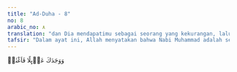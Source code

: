 ```yaml
---
title: "Ad-Duha - 8"
no: 8
arabic_no: ٨
translation: "dan Dia mendapatimu sebagai seorang yang kekurangan, lalu Dia memberikan kecukupan."
tafsir: "Dalam ayat ini, Allah menyatakan bahwa Nabi Muhammad adalah seorang yang miskin. Ayahnya tidak meninggalkan pusaka baginya kecuali seekor unta betina dan seorang hamba sahaya perempuan. Kemudian Allah memberinya harta benda berupa keuntungan yang amat besar dari memperdagangkan harta Khadijah dan ditambah pula dengan harta yang dihibahkan Khadijah kepadanya dalam perjuangan menegakkan agama Allah.\n\nDari keterangan-keterangan tersebut di atas, sesungguhnya Allah mengatakan kepada Nabi Muhammad bahwa Dialah yang memeliharanya dalam keadaan yatim, menghindarkannya dari kebingungan, dan menjadikannya berkecukupan. Allah tidak akan meninggalkan Nabi Muhammad selama hidupnya."
---
```

وَوَجَدَكَ عَاۤىِٕلًا فَاَغْنٰىۗ